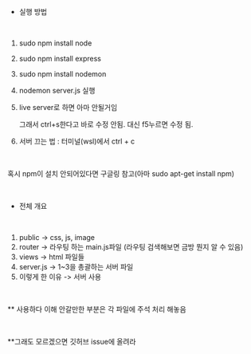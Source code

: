 * 실행 방법

<br/>

1. sudo npm install node
2. sudo npm install express
3. sudo npm install nodemon
3. nodemon server.js 실행
4. live server로 하면 아마 안될거임 

    그래서 ctrl+s한다고 바로 수정 안됨. 대신 f5누르면 수정 됨.

5. 서버 끄는 법 : 터미널(wsl)에서 ctrl + c
<br/>

혹시 npm이 설치 안되어있다면 구글링 참고(아마 sudo apt-get install npm)

<br/>

* 전체 개요

<br/>

1. public -> css, js, image
2. router -> 라우팅 하는 main.js파일 (라우팅 검색해보면 금방 뭔지 알 수 있음)
3. views -> html 파일들
4. server.js -> 1~3을 총괄하는 서버 파일
5. 이렇게 한 이유 -> 서버 사용


<br/>

** 사용하다 이해 안갈만한 부분은 각 파일에 주석 처리 해놓음

<br/>

**그래도 모르겠으면 깃허브 issue에 올려라